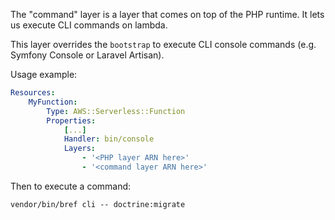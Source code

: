The "command" layer is a layer that comes on top of the PHP runtime. It lets us execute CLI commands on lambda.

This layer overrides the `bootstrap` to execute CLI console commands (e.g. Symfony Console or Laravel Artisan).

Usage example:

```yaml
Resources:
    MyFunction:
        Type: AWS::Serverless::Function
        Properties:
            [...]
            Handler: bin/console
            Layers:
                - '<PHP layer ARN here>'
                - '<command layer ARN here>'
```

Then to execute a command:

```
vendor/bin/bref cli -- doctrine:migrate
```
